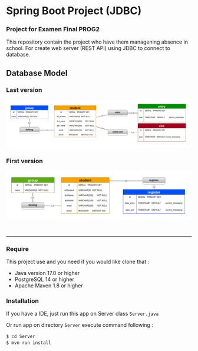 # Spring Boot Project (JDBC)
### Project for Examen Final PROG2
This repository contain the project who have them managening absence in school.
For create web server (REST API) using JDBC to connect to database.
<br/>

## Database Model
### Last version
![image_mcd](database.v2.png)
### First version
![image_mcd](database.png)

<br/>
<hr/>

### Require
This project use and you need if you would like clone that :

-   Java version 17.0 or higher
-   PostgreSQL 14 or higher
-   Apache Maven 1.8 or higher

### Installation
If you have a IDE, just run this app on Server class `Server.java`

Or run app on directory ``Server`` execute command following :

```sh
$ cd Server
$ mvn run install
```
